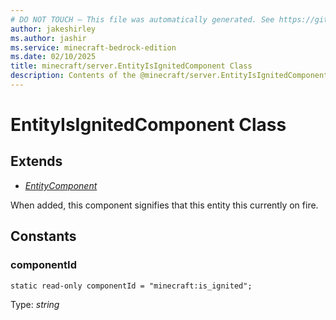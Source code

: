 ```yaml
---
# DO NOT TOUCH — This file was automatically generated. See https://github.com/mojang/minecraftapidocsgenerator to modify descriptions, examples, etc.
author: jakeshirley
ms.author: jashir
ms.service: minecraft-bedrock-edition
ms.date: 02/10/2025
title: minecraft/server.EntityIsIgnitedComponent Class
description: Contents of the @minecraft/server.EntityIsIgnitedComponent class.
---
```

# EntityIsIgnitedComponent Class

## Extends
- [*EntityComponent*](EntityComponent.md)

When added, this component signifies that this entity this currently on fire.

## Constants

### **componentId**
`static read-only componentId = "minecraft:is_ignited";`

Type: *string*
